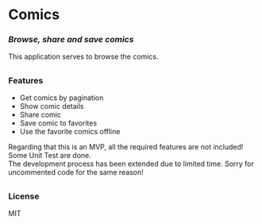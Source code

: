 # Comics
### _Browse, share and save comics_

This application serves to browse the comics.
##
### Features

- Get comics by pagination
- Show comic details
- Share comic
- Save comic to favorites
- Use the favorite comics offline

Regarding that this is an MVP, all the required features are not included!  
Some Unit Test are done.  
The development process has been extended due to limited time. Sorry for uncommented code for the same reason!

##
### License

MIT
